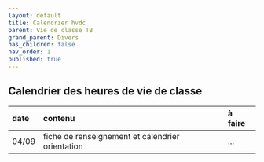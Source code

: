 ```yaml
---
layout: default
title: Calendrier hvdc
parent: Vie de classe TB
grand_parent: Divers
has_children: false
nav_order: 1
published: true
---
```

## Calendrier des heures de vie de classe

| date | contenu | à faire |
| :--------- | :------- | :--------- |
| 04/09 | fiche de renseignement et calendrier orientation | ... |